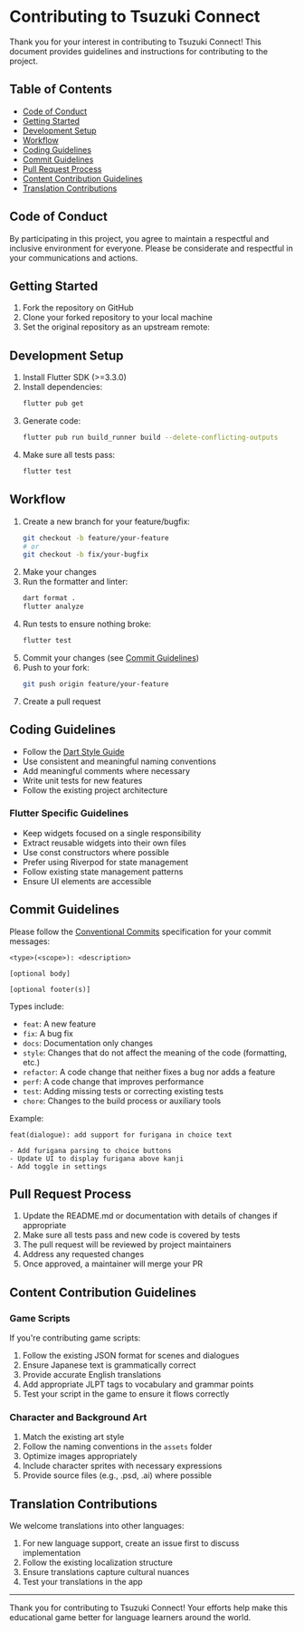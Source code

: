 # Contributing to Tsuzuki Connect

Thank you for your interest in contributing to Tsuzuki Connect! This document provides guidelines and instructions for contributing to the project.

## Table of Contents

- [Code of Conduct](#code-of-conduct)
- [Getting Started](#getting-started)
- [Development Setup](#development-setup)
- [Workflow](#workflow)
- [Coding Guidelines](#coding-guidelines)
- [Commit Guidelines](#commit-guidelines)
- [Pull Request Process](#pull-request-process)
- [Content Contribution Guidelines](#content-contribution-guidelines)
- [Translation Contributions](#translation-contributions)

## Code of Conduct

By participating in this project, you agree to maintain a respectful and inclusive environment for everyone. Please be considerate and respectful in your communications and actions.

## Getting Started

1. Fork the repository on GitHub
2. Clone your forked repository to your local machine
3. Set the original repository as an upstream remote:

## Development Setup

1. Install Flutter SDK (>=3.3.0)
2. Install dependencies:
   ```bash
   flutter pub get
   ```
3. Generate code:
   ```bash
   flutter pub run build_runner build --delete-conflicting-outputs
   ```
4. Make sure all tests pass:
   ```bash
   flutter test
   ```

## Workflow

1. Create a new branch for your feature/bugfix:
   ```bash
   git checkout -b feature/your-feature
   # or
   git checkout -b fix/your-bugfix
   ```
2. Make your changes
3. Run the formatter and linter:
   ```bash
   dart format .
   flutter analyze
   ```
4. Run tests to ensure nothing broke:
   ```bash
   flutter test
   ```
5. Commit your changes (see [Commit Guidelines](#commit-guidelines))
6. Push to your fork:
   ```bash
   git push origin feature/your-feature
   ```
7. Create a pull request

## Coding Guidelines

- Follow the [Dart Style Guide](https://dart.dev/guides/language/effective-dart/style)
- Use consistent and meaningful naming conventions
- Add meaningful comments where necessary
- Write unit tests for new features
- Follow the existing project architecture

### Flutter Specific Guidelines

- Keep widgets focused on a single responsibility
- Extract reusable widgets into their own files
- Use const constructors where possible
- Prefer using Riverpod for state management
- Follow existing state management patterns
- Ensure UI elements are accessible

## Commit Guidelines

Please follow the [Conventional Commits](https://www.conventionalcommits.org/) specification for your commit messages:

```
<type>(<scope>): <description>

[optional body]

[optional footer(s)]
```

Types include:
- `feat`: A new feature
- `fix`: A bug fix
- `docs`: Documentation only changes
- `style`: Changes that do not affect the meaning of the code (formatting, etc.)
- `refactor`: A code change that neither fixes a bug nor adds a feature
- `perf`: A code change that improves performance
- `test`: Adding missing tests or correcting existing tests
- `chore`: Changes to the build process or auxiliary tools

Example:
```
feat(dialogue): add support for furigana in choice text

- Add furigana parsing to choice buttons
- Update UI to display furigana above kanji
- Add toggle in settings
```

## Pull Request Process

1. Update the README.md or documentation with details of changes if appropriate
2. Make sure all tests pass and new code is covered by tests
3. The pull request will be reviewed by project maintainers
4. Address any requested changes
5. Once approved, a maintainer will merge your PR

## Content Contribution Guidelines

### Game Scripts

If you're contributing game scripts:

1. Follow the existing JSON format for scenes and dialogues
2. Ensure Japanese text is grammatically correct
3. Provide accurate English translations
4. Add appropriate JLPT tags to vocabulary and grammar points
5. Test your script in the game to ensure it flows correctly

### Character and Background Art

1. Match the existing art style
2. Follow the naming conventions in the `assets` folder
3. Optimize images appropriately
4. Include character sprites with necessary expressions
5. Provide source files (e.g., .psd, .ai) where possible

## Translation Contributions

We welcome translations into other languages:

1. For new language support, create an issue first to discuss implementation
2. Follow the existing localization structure
3. Ensure translations capture cultural nuances
4. Test your translations in the app

---

Thank you for contributing to Tsuzuki Connect! Your efforts help make this educational game better for language learners around the world.